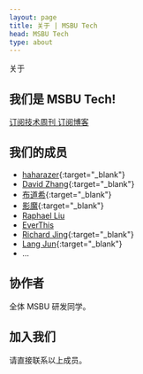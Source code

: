 ```yaml
---
layout: page
title: 关于 | MSBU Tech
head: MSBU Tech
type: about
---
```


<div class="page-title">
关于
</div>

## 我们是 MSBU Tech!

<i class="fa fa-rss-square" aria-hidden="true"></i>
<a href="/weekly/feed.xml" target="_blank">
  订阅技术周刊
</a>
<i class="fa fa-rss-square" aria-hidden="true"></i>
<a href="/blog/feed.xml" target="_blank">
  订阅博客
</a>

## 我们的成员

* [haharazer](https://github.com/haharazer){:target="_blank"}
* [David Zhang](https://github.com/crispgm){:target="_blank"}
* [布道希](https://github.com/regrex){:target="_blank"}
* [影魔](https://github.com/hzphust){:target="_blank"}
* [Raphael Liu](https://github.com/raphael-liu)
* [EverThis](https://github.com/everthis)
* [Richard Jing](https://github.com/RichardJing){:target="_blank"}
* [Lang Jun](https://github.com/langjun){:target="_blank"}
* ...

## 协作者

全体 MSBU 研发同学。

## 加入我们

请直接联系以上成员。